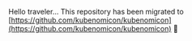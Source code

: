 Hello traveler... This repository has been migrated to [https://github.com/kubenomicon/kubenomicon](https://github.com/kubenomicon/kubenomicon) 🐙
